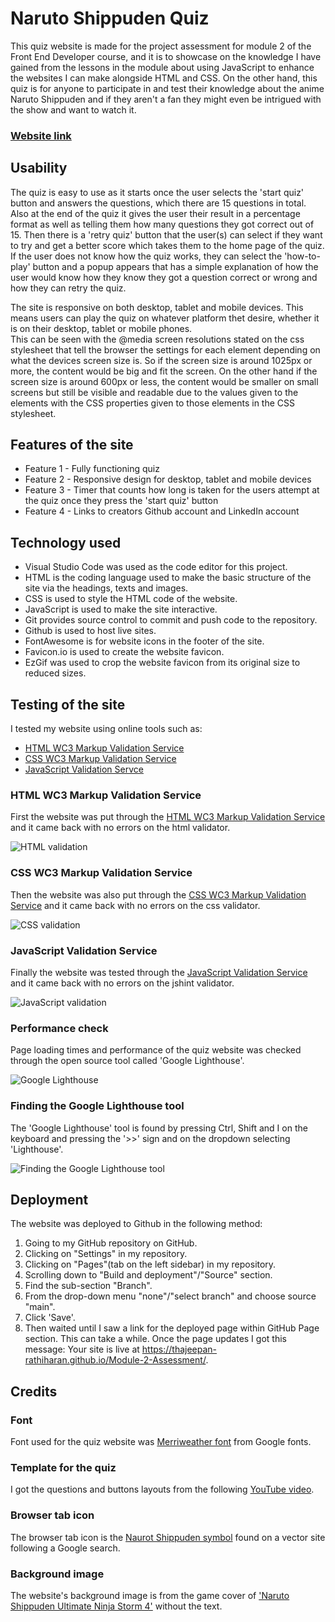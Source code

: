# Naruto Shippuden Quiz 

This quiz website is made for the project assessment for module 2 of the Front End Developer course, and it is to showcase on the knowledge I have gained from the lessons in the module about using JavaScript to enhance the websites I can make alongside HTML and CSS. On the other hand, this quiz is for anyone to participate in and test their knowledge about the anime Naruto Shippuden and if they aren't a fan they might even be intrigued with the show and want to watch it. 

### [Website link](https://thajeepan-rathiharan.github.io/Module-2-Assessment/)

## Usability

The quiz is easy to use as it starts once the user selects the 'start quiz' button and answers the questions, which there are 15 questions in total. Also at the end of the quiz it gives the user their result in a percentage format as well as telling them how many questions they got correct out of 15. Then there is a 'retry quiz' button that the user(s) can select if they want to try and get a better score which takes them to the home page of the quiz. If the user does not know how the quiz works, they can select the 'how-to-play' button and a popup appears that has a simple explanation of how the user would know how they know they got a question correct or wrong and how they can retry the quiz.

The site is responsive on both desktop, tablet and mobile devices. This means users can play the quiz on whatever platform thet desire, whether it is on their desktop, tablet or mobile phones.   
This can be seen with the @media screen resolutions stated on the css stylesheet that tell the browser the settings for each element depending on what the devices screen size is. So if the screen size is around 1025px or more, the content would be big and fit the screen. On the other hand if the screen size is around 600px or less, the content would be smaller on small screens but still be visible and readable due to the values given to the elements with the CSS properties given to those elements in the CSS stylesheet.

## Features of the site

* Feature 1 - Fully functioning quiz
* Feature 2 - Responsive design for desktop, tablet and mobile devices
* Feature 3 - Timer that counts how long is taken for the users attempt at the quiz once they press the 'start      quiz' button
* Feature 4 - Links to creators Github account and LinkedIn account

## Technology used

* Visual Studio Code was used as the code editor for this project.
* HTML is the coding language used to make the basic structure of the site via the headings, texts and images.
* CSS is used to style the HTML code of the website.
* JavaScript is used to make the site interactive.
* Git provides source control to commit and push code to the repository.
* Github is used to host live sites.
* FontAwesome is for website icons in the footer of the site.
* Favicon.io is used to create the website favicon. 
* EzGif was used to crop the website favicon from its original size to reduced sizes.

## Testing of the site

I tested my website using online tools such as: 
* [HTML WC3 Markup Validation Service](https://validator.w3.org/#validate_by_input)
* [CSS WC3 Markup Validation Service](https://jigsaw.w3.org/css-validator/)
* [JavaScript Validation Servce](https://jshint.com/)

### HTML WC3 Markup Validation Service

First the website was put through the [HTML WC3 Markup Validation Service](https://validator.w3.org/#validate_by_input) and it came back with no errors on the html validator.

![HTML validation](img/README_img/html_val.png)

### CSS WC3 Markup Validation Service

Then the website was also put through the [CSS WC3 Markup Validation Service](https://jigsaw.w3.org/css-validator/) and it came back with no errors on the css validator.

![CSS validation](img/README_img/css_val.png)

### JavaScript Validation Service

Finally the website was tested through the [JavaScript Validation Service](https://validator.w3.org/#validate_by_input) and it came back with no errors on the jshint validator.

![JavaScript validation](img/README_img/js_val.png)

### Performance check

Page loading times and performance of the quiz website was checked through the open source tool called 'Google Lighthouse'. 

![Google Lighthouse](img/README_img/google_lighthouse.png)

### Finding the Google Lighthouse tool

The 'Google Lighthouse' tool is found by pressing Ctrl, Shift and I on the keyboard and pressing the '>>' sign and on the dropdown selecting 'Lighthouse'.

![Finding the Google Lighthouse tool](img/README_img/selecting_lighthouse_tool.png)

## Deployment

The website was deployed to Github in the following method:
  
1. Going to my GitHub repository on GitHub.
2. Clicking on "Settings" in my repository.
3. Clicking on "Pages"(tab on the left sidebar) in my repository.
4. Scrolling down to "Build and deployment"/"Source" section.
5. Find the sub-section "Branch".
6. From the drop-down menu "none"/"select branch" and choose source "main".
7. Click 'Save'.
8. Then waited until I saw a link for the deployed page within GitHub Page section. This can take a while. Once the page updates I got this message: Your site is live at https://thajeepan-rathiharan.github.io/Module-2-Assessment/.

## Credits

### Font

Font used for the quiz website was [Merriweather font](https://fonts.google.com/specimen/Merriweather?query=Merr) from Google fonts.

### Template for the quiz

I got the questions and buttons layouts from the following [YouTube video](https://www.youtube.com/watch?v=WiLTsxjCmWQ&t=591s). 

### Browser tab icon

The browser tab icon is the [Naurot Shippuden symbol](https://www.vecteezy.com/vector-art/26620795-konoha-symbol-hidden-leaf-naruto) found on a vector site following a Google search.

### Background image

The website's background image is from the game cover of ['Naruto Shippuden Ultimate Ninja Storm 4'](https://www.deviantart.com/maxiuchiha22/art/Naruto-Shippuden-Ult-Ninja-Storm-4-Wallpaper-1-798917740) without the text.